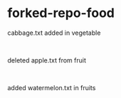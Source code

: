 <h1>forked-repo-food</h1>
<p> cabbage.txt added in vegetable<p>
<br> 
<P>deleted apple.txt from fruit</P>
<br>
<p>added watermelon.txt in fruits </p>
